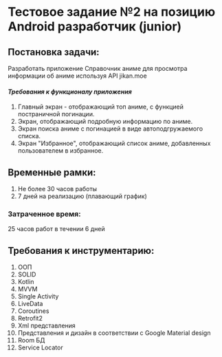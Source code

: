# Тестовое задание №2 на позицию Android разработчик (junior)

<h2>Постановка задачи:</h2>
<p>Разработать приложение Справочник аниме для просмотра
информации об аниме используя API jikan.moe</p>

<h4><i>Требования к функционалу приложения</i></h4>

1) Главный экран - отображающий топ аниме, с функцией постраничной погинации.
2) Экран, отображающий подробную информацию по аниме.
3) Экран поиска аниме с погинацией в виде автоподгружаемого списка.
4) Экран "Избранное", отображающий список аниме, добавленных пользователем в избранное.

<h2>Временные рамки:</h2>

1) Не более 30 часов работы
2) 7 дней на реализацию (плавающий график)

<h3><b>Затраченное время:</b></h3>

25 часов работ в течении 6 дней

<h2><b>Требования к инструментарию: </b></h2>

1) ООП
2) SOLID
3) Kotlin
4) MVVM
5) Single Activity
6) LiveData
7) Coroutines
8) Retrofit2
9) Xml представления
10) Представления и дизайн в соответствии с Google Material design
11) Room БД
12) Service Locator 

